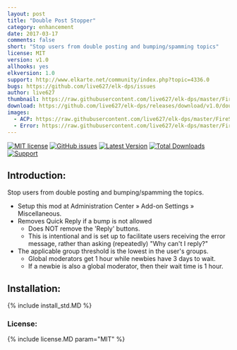 ```yaml
---
layout: post
title: "Double Post Stopper"
category: enhancement
date: 2017-03-17
comments: false
short: "Stop users from double posting and bumping/spamming topics"
license: MIT
version: v1.0
allhooks: yes
elkversion: 1.0
support: http://www.elkarte.net/community/index.php?topic=4336.0
bugs: https://github.com/live627/elk-dps/issues
author: live627
thumbnail: https://raw.githubusercontent.com/live627/elk-dps/master/FireShot%20Screen%20Capture%20%23038%20-%20'Add-on%20Settings'%20-%20localhost_Elkarte10_index_php_action%3Dadmin%3Barea%3Daddonsettings%3Bsa%3Dgeneral.png
download: https://github.com/live627/elk-dps/releases/download/v1.0/double_post_stopper.zip
images:
  - ACP: https://raw.githubusercontent.com/live627/elk-dps/master/FireShot%20Screen%20Capture%20%23038%20-%20'Add-on%20Settings'%20-%20localhost_Elkarte10_index_php_action%3Dadmin%3Barea%3Daddonsettings%3Bsa%3Dgeneral.png
  - Error: https://raw.githubusercontent.com/live627/elk-dps/master/FireShot%20Screen%20Capture%20%23037%20-%20'An%20Error%20Has%20Occurred'%20-%20localhost_Elkarte10_index_php_action%3Dpost%3Btopic%3D906_0%3Blast_msg%3D9995.png
---
```


[![MIT license](http://img.shields.io/badge/license-MIT-009999.svg)](http://opensource.org/licenses/MIT)
[![GitHub issues](https://img.shields.io/github/issues/live627/elk-dps.svg)](https://github.com/live627/elk-dps/issues)
[![Latest Version](https://img.shields.io/github/release/live627/elk-dps.svg)](https://github.com/live627/elk-dps/releases)
[![Total Downloads](https://img.shields.io/github/downloads/live627/elk-dps/total.svg)](https://github.com/live627/elk-dps/releases)
[![Support](https://supporter.60devs.com/api/b/axlsj1o8o0amepfrr5eqlcjza)](https://supporter.60devs.com/give/axlsj1o8o0amepfrr5eqlcjza)

## Introduction:
Stop users from double posting and bumping/spamming the topics. 

- Setup this mod at Administration Center » Add-on Settings » Miscellaneous.
- Removes Quick Reply if a bump is not allowed
  - Does NOT remove the 'Reply' buttons.
  - This is intentional and is set up to facilitate users receiving the error message, rather than asking (repeatedly) "Why can't I reply?"
- The applicable group threshold is the lowest in the user's groups.
  - Global moderators get 1 hour while newbies have 3 days to wait.
  - If a newbie is also a global moderator, then their wait time is 1 hour.

## Installation:
{% include install_std.MD %}

### License:
{% include license.MD param="MIT" %}
